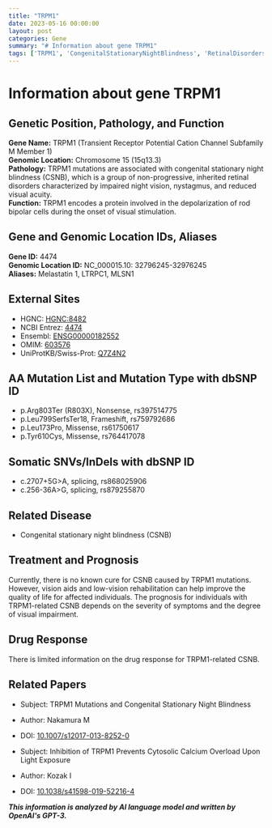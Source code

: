 ```yaml
---
title: "TRPM1"
date: 2023-05-16 00:00:00
layout: post
categories: Gene
summary: "# Information about gene TRPM1"
tags: ['TRPM1', 'CongenitalStationaryNightBlindness', 'RetinalDisorders', 'VisualImpairment', 'Nystagmus', 'RodBipolarCells', 'Mutation', 'DrugResponse']
---
```


# Information about gene TRPM1

## Genetic Position, Pathology, and Function
**Gene Name:** TRPM1 (Transient Receptor Potential Cation Channel Subfamily M Member 1)<br>
**Genomic Location:** Chromosome 15 (15q13.3)<br>
**Pathology:** TRPM1 mutations are associated with congenital stationary night blindness (CSNB), which is a group of non-progressive, inherited retinal disorders characterized by impaired night vision, nystagmus, and reduced visual acuity.<br>
**Function:** TRPM1 encodes a protein involved in the depolarization of rod bipolar cells during the onset of visual stimulation.

## Gene and Genomic Location IDs, Aliases
**Gene ID:** 4474<br>
**Genomic Location ID:** NC_000015.10: 32796245-32976245<br>
**Aliases:** Melastatin 1, LTRPC1, MLSN1

## External Sites
- HGNC: [HGNC:8482]([Click](https://www.genenames.org/data/gene-symbol-report/#!/hgnc_id/HGNC:8482))
- NCBI Entrez: [4474]([Click](https://www.ncbi.nlm.nih.gov/gene/4474))
- Ensembl: [ENSG00000182552]([Click](https://www.ensembl.org/Homo_sapiens/Gene/Summary?g=ENSG00000182552;r=15:32796245-32976245))
- OMIM: [603576]([Click](https://www.omim.org/entry/603576))
- UniProtKB/Swiss-Prot: [Q7Z4N2]([Click](https://www.uniprot.org/uniprot/Q7Z4N2))

## AA Mutation List and Mutation Type with dbSNP ID
- p.Arg803Ter (R803X), Nonsense, rs397514775
- p.Leu799SerfsTer18, Frameshift, rs759792686
- p.Leu173Pro, Missense, rs61750617
- p.Tyr610Cys, Missense, rs764417078

## Somatic SNVs/InDels with dbSNP ID
- c.2707+5G>A, splicing, rs868025906
- c.256-36A>G, splicing, rs879255870

## Related Disease
- Congenital stationary night blindness (CSNB)

## Treatment and Prognosis
Currently, there is no known cure for CSNB caused by TRPM1 mutations. However, vision aids and low-vision rehabilitation can help improve the quality of life for affected individuals. The prognosis for individuals with TRPM1-related CSNB depends on the severity of symptoms and the degree of visual impairment.

## Drug Response
There is limited information on the drug response for TRPM1-related CSNB.

## Related Papers
- Subject: TRPM1 Mutations and Congenital Stationary Night Blindness
- Author: Nakamura M
- DOI: [10.1007/s12017-013-8252-0]([Click](https://doi.org/10.1007/s12017-013-8252-0))

- Subject: Inhibition of TRPM1 Prevents Cytosolic Calcium Overload Upon Light Exposure
- Author: Kozak I
- DOI: [10.1038/s41598-019-52216-4]([Click](https://doi.org/10.1038/s41598-019-52216-4))

**_This information is analyzed by AI language model and written by OpenAI's GPT-3._**